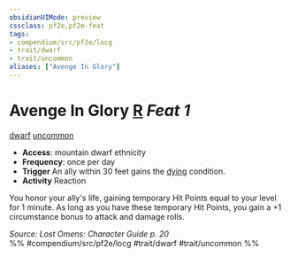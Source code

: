 ```yaml
---
obsidianUIMode: preview
cssclass: pf2e,pf2e-feat
tags:
- compendium/src/pf2e/locg
- trait/dwarf
- trait/uncommon
aliases: ["Avenge In Glory"]
---
```

# Avenge In Glory  [R](chapter-9-playing-the-game.md#Actions "Reaction") *Feat 1*  
[dwarf](dwarf.md "Dwarf Ancestry & Heritage Trait")  [uncommon](uncommon.md "Uncommon Rarity Trait")  

- **Access**: mountain dwarf ethnicity
- **Frequency**: once per day
- **Trigger** An ally within 30 feet gains the [dying](conditions.md#Dying) condition.
- **Activity** Reaction

You honor your ally's life, gaining temporary Hit Points equal to your level for 1 minute. As long as you have these temporary Hit Points, you gain a +1 circumstance bonus to attack and damage rolls.

*Source: Lost Omens: Character Guide p. 20*  
%% #compendium/src/pf2e/locg #trait/dwarf #trait/uncommon %%